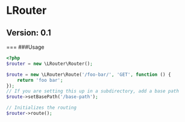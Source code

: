 # LRouter
## Version: 0.1
===
###Usage
```php
<?php
$router = new \LRouter\Router();

$route = new \LRouter\Route('/foo-bar/', 'GET', function () {
    return 'foo bar';
});
// If you are setting this up in a subdirectory, add a base path
$route->setBasePath('/base-path');

// Initializes the routing
$router->route();
```
